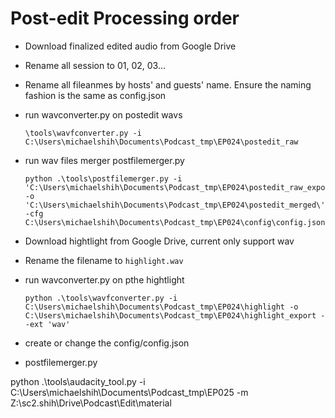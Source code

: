 # Post-edit Processing order

- Download finalized edited audio from Google Drive
- Rename all session to 01, 02, 03...
- Rename all fileanmes by hosts' and guests' name. Ensure the naming fashion is the same as config.json

- run wavconverter.py on postedit wavs
    
    ```shell
    \tools\wavfconverter.py -i C:\Users\michaelshih\Documents\Podcast_tmp\EP024\postedit_raw
    ```

- run wav files merger postfilemerger.py
    ```
    python .\tools\postfilemerger.py -i 'C:\Users\michaelshih\Documents\Podcast_tmp\EP024\postedit_raw_export\' -o 'C:\Users\michaelshih\Documents\Podcast_tmp\EP024\postedit_merged\' -cfg C:\Users\michaelshih\Documents\Podcast_tmp\EP024\config\config.json
    ```

- Download hightlight from Google Drive, current only support wav
- Rename the filename to `highlight.wav`
- run wavconverter.py on pthe hightlight
    
    ```shell
    python .\tools\wavfconverter.py -i C:\Users\michaelshih\Documents\Podcast_tmp\EP024\highlight -o C:\Users\michaelshih\Documents\Podcast_tmp\EP024\highlight_export --ext 'wav'
    ```

- create or change the config/config.json 
- postfilemerger.py


python .\tools\audacity_tool.py -i C:\Users\michaelshih\Documents\Podcast_tmp\EP025 -m Z:\sc2.shih\Drive\Podcast\Edit\material
